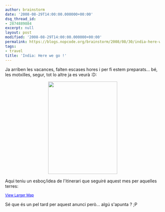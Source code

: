```yaml
---
author: brainstorm
date: '2008-08-29T14:00:00.000000+00:00'
dsq_thread_id:
- 2874889884
excerpt: null
layout: post
modified: '2008-08-29T14:00:00.000000+00:00'
permalink: https://blogs.nopcode.org/brainstorm/2008/08/30/india-here-we-go/
tags:
- travel
title: 'India: Here we go !'
---
```


Ja arriben les vacances, falten escases hores i per fi estem preparats... bé, les motxilles, segur, tot lo altre ja es veurà :D:

<center>
  <a href="https://blogs.nopcode.org/brainstorm/wp-content/uploads/2008/08/p7010002.jpg"><img src="https://blogs.nopcode.org/brainstorm/wp-content/uploads/2008/08/p7010002-225x300.jpg" alt="" title="motxilles" width="225" height="300" class="aligncenter size-medium wp-image-144" /></a>
</center>

Aqui teniu un esboç/idea de l'itinerari que seguiré aquest mes per aquelles terres:

  
<small><a href="https://maps.google.com/maps/ms?ie=UTF8&hl=en&msa=0&msid=105601872918246537662.000455aa86099332905bc&ll=26.602338,74.459839&spn=6.872849,9.338379&z=6&source=embed" style="color:#0000FF;text-align:left">View Larger Map</a></small>

Sé que és un pel tard per aquest anunci però... algú s'apunta ? ;P
